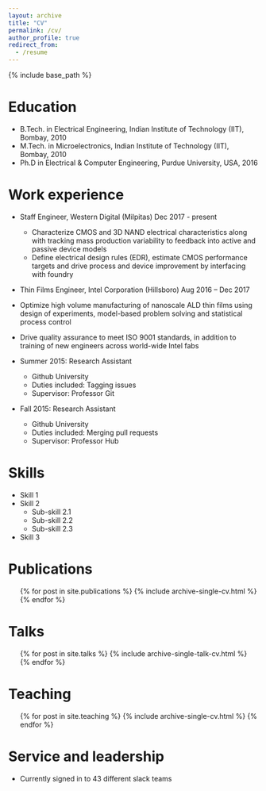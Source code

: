 ```yaml
---
layout: archive
title: "CV"
permalink: /cv/
author_profile: true
redirect_from:
  - /resume
---
```


{% include base_path %}

Education
======
* B.Tech. in Electrical Engineering, Indian Institute of Technology (IIT), Bombay, 2010
* M.Tech. in Microelectronics, Indian Institute of Technology (IIT), Bombay, 2010
* Ph.D in Electrical & Computer Engineering, Purdue University, USA, 2016 

Work experience
======
* Staff Engineer, Western Digital (Milpitas)                                    Dec 2017 - present
  * Characterize CMOS and 3D NAND electrical characteristics along with tracking mass production variability to feedback into active and passive device models 
  * Define electrical design rules (EDR), estimate CMOS performance targets and drive process and device improvement by interfacing with foundry
  
*	Thin Films Engineer, Intel Corporation (Hillsboro)                Aug 2016 – Dec 2017
  * Optimize high volume manufacturing of nanoscale ALD thin films using design of experiments, model-based problem solving and statistical process control
  * Drive quality assurance to meet ISO 9001 standards, in addition to training of new engineers across world-wide Intel fabs 

* Summer 2015: Research Assistant
  * Github University
  * Duties included: Tagging issues
  * Supervisor: Professor Git

* Fall 2015: Research Assistant
  * Github University
  * Duties included: Merging pull requests
  * Supervisor: Professor Hub
  
Skills
======
* Skill 1
* Skill 2
  * Sub-skill 2.1
  * Sub-skill 2.2
  * Sub-skill 2.3
* Skill 3

Publications
======
  <ul>{% for post in site.publications %}
    {% include archive-single-cv.html %}
  {% endfor %}</ul>
  
Talks
======
  <ul>{% for post in site.talks %}
    {% include archive-single-talk-cv.html %}
  {% endfor %}</ul>
  
Teaching
======
  <ul>{% for post in site.teaching %}
    {% include archive-single-cv.html %}
  {% endfor %}</ul>
  
Service and leadership
======
* Currently signed in to 43 different slack teams
